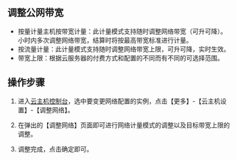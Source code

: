 ## 调整公网带宽

- 按量计量主机按带宽计量：此计量模式支持随时调整网络带宽（可升可降）。小时内多次调整网络带宽，结算时将按最高带宽标准进行计量。
- 按流量计量：此计量模式支持随时调整网络带宽上限，可升可降，实时生效。
- 带宽上限：根据云服务器的付费方式和配置的不同而有不同的可选择范围。

## 操作步骤
1) 进入[云主机控制台](http://console.tcecqpoc.fsphere.cn/cvm/index)，选中要变更网络配置的实例，点击【更多】-【云主机设置】-【调整网络】。

2) 在弹出的【调整网络】页面即可进行网络计量模式的调整以及目标带宽上限的调整。

3) 调整完成，点击确定即可。


